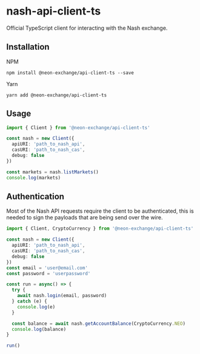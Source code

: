# nash-api-client-ts

Official TypeScript client for interacting with the Nash exchange.

## Installation
NPM
```
npm install @neon-exchange/api-client-ts --save
```

Yarn
```
yarn add @neon-exchange/api-client-ts
```

## Usage
```typescript
import { Client } from '@neon-exchange/api-client-ts'

const nash = new Client({
  apiURI: 'path_to_nash_api',
  casURI: 'path_to_nash_cas',
  debug: false
})

const markets = nash.listMarkets()
console.log(markets)
```

## Authentication
Most of the Nash API requests require the client to be authenticated, this is needed to sign the payloads that are being send over the wire.

```typescript
import { Client, CryptoCurrency } from '@neon-exchange/api-client-ts'

const nash = new Client({
  apiURI: 'path_to_nash_api',
  casURI: 'path_to_nash_cas',
  debug: false
})
const email = 'user@email.com'
const password = 'userpassword'

const run = async() => {
  try {
    await nash.login(email, password)
  } catch (e) {
    console.log(e)
  }

  const balance = await nash.getAccountBalance(CryptoCurrency.NEO)
  console.log(balance)
}

run()
```
